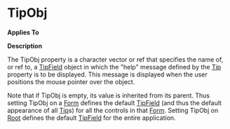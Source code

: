 




<h1 class="heading"><span class="name">TipObj</span></h1>

**Applies To**


**Description**


The TipObj property is a character vector or ref that specifies the name of, or ref to, a [TipField](./tipfield.md) object in which the "help" message defined by the [Tip](Tip.htm) property is to be displayed. This message is displayed when the user positions the mouse pointer over the object.


Note that if TipObj is empty, its value is inherited from its parent. Thus setting TipObj on a [Form](./form.md) defines the default [TipField](./tipfield.md) (and thus the default appearance of all [Tip](Tip.htm)s) for all the controls in that [Form](./form.md). Setting TipObj on [Root](./root.md) defines the default [TipField](./tipfield.md) for the entire application.



